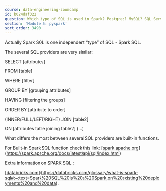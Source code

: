 ```yaml
---
course: data-engineering-zoomcamp
id: b024daf322
question: Which type of SQL is used in Spark? Postgres? MySQL? SQL Server?
section: 'Module 5: pyspark'
sort_order: 3490
---
```


Actually Spark SQL is one independent “type” of SQL - Spark SQL.

The several SQL providers are very similar:

SELECT [attributes]

FROM [table]

WHERE [filter]

GROUP BY [grouping attributes]

HAVING [filtering the groups]

ORDER BY [attribute to order]

(INNER/FULL/LEFT/RIGHT) JOIN [table2]

ON [attributes table joining table2] (...)

What differs the most between several SQL providers are built-in functions.

For Built-in Spark SQL function check this link: [[spark.apache.org](https://spark.apache.org/docs/latest/api/sql/index.html)](https://spark.apache.org/docs/latest/api/sql/index.html)

Extra information on SPARK SQL :

[[databricks.com](https://databricks.com/glossary/what-is-spark-sql#:~:text=Spark%20SQL%20is%20a%20Spark,on%20existing%20deployments%20and%20data)](https://databricks.com/glossary/what-is-spark-sql#:~:text=Spark%20SQL%20is%20a%20Spark,on%20existing%20deployments%20and%20data).

